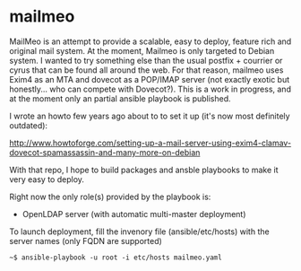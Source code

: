mailmeo
=======

MailMeo is an attempt to provide a scalable, easy to deploy, feature rich and original mail system.
At the moment, Mailmeo is only targeted to Debian system.
I wanted to try something else than the usual postfix + courrier or cyrus that can be found all around the web.
For that reason, mailmeo uses Exim4 as an MTA and dovecot as a POP/IMAP server (not exactly exotic but honestly... who can compete with Dovecot?).
This is a work in progress, and at the moment only an partial ansible playbook is published.

I wrote an howto few years ago about to to set it up (it's now most definitely outdated):

http://www.howtoforge.com/setting-up-a-mail-server-using-exim4-clamav-dovecot-spamassassin-and-many-more-on-debian

With that repo, I hope to build packages and ansble playbooks to make it very easy to deploy.

Right now the only role(s) provided by the playbook is:

 - OpenLDAP server (with automatic multi-master deployment)

To launch deployment, fill the invenory file (ansible/etc/hosts) with the server names (only FQDN are supported)

    ~$ ansible-playbook -u root -i etc/hosts mailmeo.yaml
